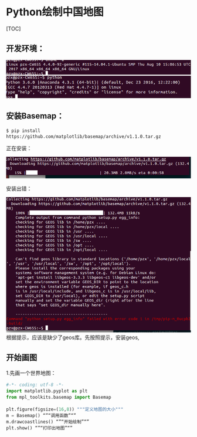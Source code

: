 # Python绘制中国地图
[TOC]
## 开发环境：

![ubutu14.04](003.png)
![python3.6](004.png)

## 安装Basemap：

```
$ pip install https://github.com/matplotlib/basemap/archive/v1.1.0.tar.gz
```
正在安装：

![downloadmap](005.png)

安装出错：

![install-err](006.png)
根据提示，应该是缺少了geos库。先按照提示，安装geos,
## 开始画图
1.先画一个世界地图：
```python
#-*- coding: utf-8 -*-
import matplotlib.pyplot as plt
from mpl_toolkits.basemap import Basemap

plt.figure(figsize=(16,8)) """定义地图的大小"""
m = Basemap() “”“调用函数”“”
m.drawcoastlines() “”“开始绘制”“”
plt.show() “”“打印出地图”“”
```
